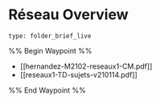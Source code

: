 # Réseau Overview
 
```ccard
type: folder_brief_live
```
 
%% Begin Waypoint %%
- [[hernandez-M2102-reseaux1-CM.pdf]]
- [[reseaux1-TD-sujets-v210114.pdf]]

%% End Waypoint %%